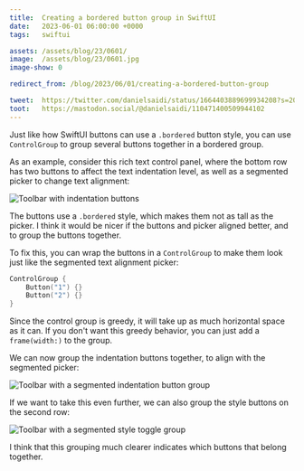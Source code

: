 ```yaml
---
title:  Creating a bordered button group in SwiftUI
date:   2023-06-01 06:00:00 +0000
tags:   swiftui

assets: /assets/blog/23/0601/
image:  /assets/blog/23/0601.jpg
image-show: 0

redirect_from: /blog/2023/06/01/creating-a-bordered-button-group

tweet:  https://twitter.com/danielsaidi/status/1664403889699934208?s=20
toot:   https://mastodon.social/@danielsaidi/110471400509944102
---
```


Just like how SwiftUI buttons can use a `.bordered` button style, you can use `ControlGroup` to group several buttons together in a bordered group.

As an example, consider this rich text control panel, where the bottom row has two buttons to affect the text indentation level, as well as a segmented picker to change text alignment:

![Toolbar with indentation buttons]({{page.assets}}toolbar-buttons.jpg)

The buttons use a `.bordered` style, which makes them not as tall as the picker. I think it would be nicer if the buttons and picker aligned better, and to group the buttons together.

To fix this, you can wrap the buttons in a `ControlGroup` to make them look just like the segmented text alignment picker:

```swift
ControlGroup {
    Button("1") {}
    Button("2") {}
}
```

Since the control group is greedy, it will take up as much horizontal space as it can. If you don't want this greedy behavior, you can just add a `frame(width:)` to the group.

We can now group the indentation buttons together, to align with the segmented picker:

![Toolbar with a segmented indentation button group]({{page.assets}}toolbar-buttongroup-segmented.jpg)

If we want to take this even further, we can also group the style buttons on the second row:

![Toolbar with a segmented style toggle group]({{page.assets}}toolbar-stylegroup-segmented.jpg)

I think that this grouping much clearer indicates which buttons that belong together.